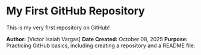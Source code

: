 # My First GitHub Repository

This is my very first repository on GitHub!

**Author:** [Victor Isaiah Vargas]
**Date Created:** October 08, 2025
**Purpose:** Practicing GitHub basics, including creating a repository and a README file.
